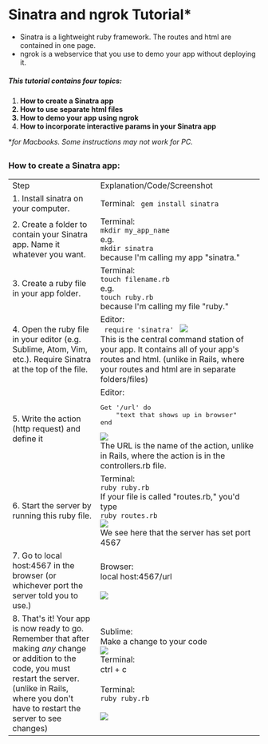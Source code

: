 # Sinatra and ngrok Tutorial* #

* Sinatra is a lightweight ruby framework. The routes and html are contained in one page.
* ngrok is a webservice that you use to demo your app without deploying it.

##### This tutorial contains four topics:
 
1. <b>How to create a Sinatra app
2. How to use separate html files
3. How to demo your app using ngrok
4. How to incorporate interactive params in your Sinatra app</b>

**for Macbooks. Some instructions may not work for PC.*

##


### How to create a Sinatra app:

<table>
  <tbody>
    <tr>
      <td>Step</td>
      <td>Explanation/Code/Screenshot</td>
    </tr>
    <tr>
      <td>1. Install sinatra on your computer. </td>
      <td width=65%>Terminal: <code> gem install sinatra</code></td>
    </tr>
    <tr>
      <td>2. Create a folder to contain your Sinatra app. Name it whatever you want. </td>
      <td>Terminal: <br><code>mkdir my_app_name</code><br>e.g.<br><code>mkdir sinatra</code><br> because I'm calling my app "sinatra."</td>
    </tr>
    <tr>
      <td>3. Create a ruby file in your app folder. </td>
      <td>Terminal: <br> <code>touch filename.rb</code><br>e.g.<br><code>touch ruby.rb</code><br>because I'm calling my file "ruby."</td>
    </tr>
    <tr>
      <td>4. Open the ruby file in your editor (e.g. Sublime, Atom, Vim, etc.). Require Sinatra at the top of the file. </td>
      <td>Editor: <br><code> require 'sinatra' </code> <img src="http://res.cloudinary.com/karenaf/image/upload/v1501429332/minicapstone/001_require.png"><br>This is the central command station of your app. It contains all of your app's routes and html. (unlike in Rails, where your routes and html are in separate folders/files) </td>
    </tr>
    <tr>
      <td>5. Write the action (http request) and define it</td>
      <td>Editor:<br> 
<pre lang="ruby">
Get '/url' do
	"text that shows up in browser"
end
</pre>
			<img src="http://res.cloudinary.com/karenaf/image/upload/v1501367498/minicapstone/01_route.png"><br>The URL is the name of the action, unlike in Rails, where the action is in the controllers.rb file.
			</td>
    </tr>
    <tr>
      <td>6. Start the server by running this ruby file. </td>
      <td>Terminal:
      <br><code>ruby ruby.rb</code>
      <br>If your file is called "routes.rb," you'd type <br><code>ruby routes.rb</code><br><img src="http://res.cloudinary.com/karenaf/image/upload/v1501367498/minicapstone/02_start_server.png"><br>We see here that the server has set port 4567
      </td>
    </tr>
    <tr>
      <td>7. Go to local host:4567 in the browser (or whichever port the server told you to use.) </td>
      <td>Browser: <br> local host:4567/url <br><br> <img src="http://res.cloudinary.com/karenaf/image/upload/v1501367498/minicapstone/03_local_host.png"> </td>
    </tr>
    <tr>
      <td>8. That's it! Your app is now ready to go. Remember that after making <i>any</i> change or addition to the code, you must restart the server. (unlike in Rails, where you don't have to restart the server to see changes) </td>
      <td>Sublime:<br>Make a change to your code <br> <img src="http://res.cloudinary.com/karenaf/image/upload/v1501367498/minicapstone/04_routes.png"> <br>Terminal: <br> ctrl + c <br><br> Terminal: <br> <code>ruby ruby.rb </code><br><br> <img src="http://res.cloudinary.com/karenaf/image/upload/v1501367498/minicapstone/05_restart_server.png">  </td>
    </tr>
  </tbody>
</table>



